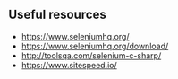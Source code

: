 ## Useful resources

- https://www.seleniumhq.org/
- https://www.seleniumhq.org/download/
- http://toolsqa.com/selenium-c-sharp/
- https://www.sitespeed.io/
